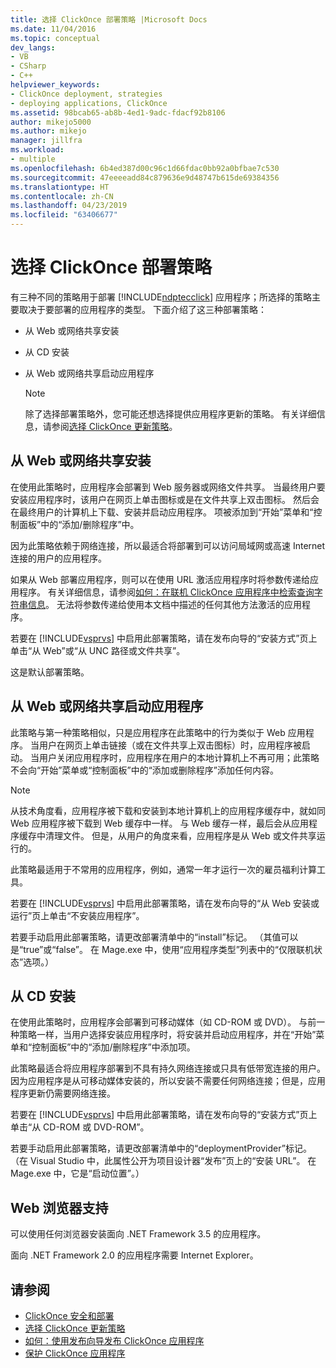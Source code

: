 ```yaml
---
title: 选择 ClickOnce 部署策略 |Microsoft Docs
ms.date: 11/04/2016
ms.topic: conceptual
dev_langs:
- VB
- CSharp
- C++
helpviewer_keywords:
- ClickOnce deployment, strategies
- deploying applications, ClickOnce
ms.assetid: 98bcab65-ab8b-4ed1-9adc-fdacf92b8106
author: mikejo5000
ms.author: mikejo
manager: jillfra
ms.workload:
- multiple
ms.openlocfilehash: 6b4ed387d00c96c1d66fdac0bb92a0bfbae7c530
ms.sourcegitcommit: 47eeeeadd84c879636e9d48747b615de69384356
ms.translationtype: HT
ms.contentlocale: zh-CN
ms.lasthandoff: 04/23/2019
ms.locfileid: "63406677"
---
```

# <a name="choose-a-clickonce-deployment-strategy"></a>选择 ClickOnce 部署策略
有三种不同的策略用于部署 [!INCLUDE[ndptecclick](../deployment/includes/ndptecclick_md.md)] 应用程序；所选择的策略主要取决于要部署的应用程序的类型。 下面介绍了这三种部署策略：

- 从 Web 或网络共享安装

- 从 CD 安装

- 从 Web 或网络共享启动应用程序

    > [!NOTE]
    > 除了选择部署策略外，您可能还想选择提供应用程序更新的策略。 有关详细信息，请参阅[选择 ClickOnce 更新策略](../deployment/choosing-a-clickonce-update-strategy.md)。

## <a name="install-from-the-web-or-a-network-share"></a>从 Web 或网络共享安装
 在使用此策略时，应用程序会部署到 Web 服务器或网络文件共享。 当最终用户要安装应用程序时，该用户在网页上单击图标或是在文件共享上双击图标。 然后会在最终用户的计算机上下载、安装并启动应用程序。 项被添加到“开始”菜单和“控制面板”中的“添加/删除程序”中。

 因为此策略依赖于网络连接，所以最适合将部署到可以访问局域网或高速 Internet 连接的用户的应用程序。

 如果从 Web 部署应用程序，则可以在使用 URL 激活应用程序时将参数传递给应用程序。 有关详细信息，请参阅[如何：在联机 ClickOnce 应用程序中检索查询字符串信息](../deployment/how-to-retrieve-query-string-information-in-an-online-clickonce-application.md)。 无法将参数传递给使用本文档中描述的任何其他方法激活的应用程序。

 若要在 [!INCLUDE[vsprvs](../code-quality/includes/vsprvs_md.md)] 中启用此部署策略，请在发布向导的“安装方式”页上单击“从 Web”或“从 UNC 路径或文件共享”。

 这是默认部署策略。

## <a name="start-the-application-from-the-web-or-a-network-share"></a>从 Web 或网络共享启动应用程序
 此策略与第一种策略相似，只是应用程序在此策略中的行为类似于 Web 应用程序。 当用户在网页上单击链接（或在文件共享上双击图标）时，应用程序被启动。 当用户关闭应用程序时，应用程序在用户的本地计算机上不再可用；此策略不会向“开始”菜单或“控制面板”中的“添加或删除程序”添加任何内容。

> [!NOTE]
> 从技术角度看，应用程序被下载和安装到本地计算机上的应用程序缓存中，就如同 Web 应用程序被下载到 Web 缓存中一样。 与 Web 缓存一样，最后会从应用程序缓存中清理文件。 但是，从用户的角度来看，应用程序是从 Web 或文件共享运行的。

 此策略最适用于不常用的应用程序，例如，通常一年才运行一次的雇员福利计算工具。

 若要在 [!INCLUDE[vsprvs](../code-quality/includes/vsprvs_md.md)] 中启用此部署策略，请在发布向导的“从 Web 安装或运行”页上单击“不安装应用程序”。

 若要手动启用此部署策略，请更改部署清单中的“install”标记。 （其值可以是“true”或“false”。 在 Mage.exe 中，使用“应用程序类型”列表中的“仅限联机状态”选项。）

## <a name="install-from-a-cd"></a>从 CD 安装
 在使用此策略时，应用程序会部署到可移动媒体（如 CD-ROM 或 DVD）。 与前一种策略一样，当用户选择安装应用程序时，将安装并启动应用程序，并在“开始”菜单和“控制面板”中的“添加/删除程序”中添加项。

 此策略最适合将应用程序部署到不具有持久网络连接或只具有低带宽连接的用户。 因为应用程序是从可移动媒体安装的，所以安装不需要任何网络连接；但是，应用程序更新仍需要网络连接。

 若要在 [!INCLUDE[vsprvs](../code-quality/includes/vsprvs_md.md)] 中启用此部署策略，请在发布向导的“安装方式”页上单击“从 CD-ROM 或 DVD-ROM”。

 若要手动启用此部署策略，请更改部署清单中的“deploymentProvider”标记。 （在 Visual Studio 中，此属性公开为项目设计器“发布”页上的“安装 URL”。 在 Mage.exe 中，它是“启动位置”。）

## <a name="web-browser-support"></a>Web 浏览器支持
 可以使用任何浏览器安装面向 .NET Framework 3.5 的应用程序。

 面向 .NET Framework 2.0 的应用程序需要 Internet Explorer。

## <a name="see-also"></a>请参阅
- [ClickOnce 安全和部署](../deployment/clickonce-security-and-deployment.md)
- [选择 ClickOnce 更新策略](../deployment/choosing-a-clickonce-update-strategy.md)
- [如何：使用发布向导发布 ClickOnce 应用程序](../deployment/how-to-publish-a-clickonce-application-using-the-publish-wizard.md)
- [保护 ClickOnce 应用程序](../deployment/securing-clickonce-applications.md)